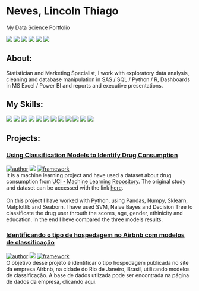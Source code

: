# Neves, Lincoln Thiago <br>
My Data Science Portfolio


[![](https://img.shields.io/badge/LinkedIn-0077B5?style=for-the-badge&logo=linkedin&logoColor=white)](https://www.linkedin.com/in/lincolntneves/?locale=en_US) [![](https://img.shields.io/badge/Twitter-1DA1F2?style=for-the-badge&logo=twitter&logoColor=white)](https://twitter.com/lincoln_neves) [![](https://img.shields.io/badge/WhatsApp-25D366?style=for-the-badge&logo=whatsapp&logoColor=white)](http://api.whatsapp.com/send?phone=5521989853479) [![](https://img.shields.io/badge/Telegram-2CA5E0?style=for-the-badge&logo=telegram&logoColor=white)](https://t.me/ltneves) [![](https://img.shields.io/badge/Gmail-D14836?style=for-the-badge&logo=gmail&logoColor=white)](mailto:lincolnthiago.neves@gmail.com) [![](https://img.shields.io/badge/GitHub-100000?style=for-the-badge&logo=github&logoColor=white)](https://github.com/lincolntneves)
	


## About: 

Statistician and Marketing Specialist, I work with exploratory data analysis, cleaning and database manipulation in SAS / SQL / Python / R, Dashboards in MS Excel / Power BI and reports and executive presentations.


## My Skills:
[![](https://img.shields.io/badge/Language-Python-yellow)](https://www.python.org/) [![](https://img.shields.io/badge/Language-R-informational)](https://www.r-project.org/) [![](https://img.shields.io/badge/Database-SQL-A0A0A0)]() [![](https://img.shields.io/badge/Framework-JupyterNotebook-CC6600)](https://jupyter.org/) [![](https://img.shields.io/badge/Software-SAS-blue)](https://www.sas.com/pt_br/home.html) [![](https://img.shields.io/badge/Software-SPSS-red)](https://www.ibm.com/br-pt/products/spss-statistics) [![](https://img.shields.io/badge/Framework-Spyder-CC0000)](https://www.spyder-ide.org/) [![](https://img.shields.io/badge/Platform-Anaconda-00CC00)](https://www.anaconda.com/) [![](https://img.shields.io/badge/Framework-RStudio-99CCFF)](https://www.rstudio.com/) [![](https://img.shields.io/badge/Software-Excel-66CC00)]() [![](https://img.shields.io/badge/Platform-PowerBI-CCCC00)](https://powerbi.microsoft.com/pt-br/) [![](https://img.shields.io/badge/Platform-TIBCOSpotfire-blue)](https://www.tibco.com/pt-br/products/tibco-spotfire)


## Projects:

### [Using Classification Models to Identify Drug Consumption](https://bit.ly/2ZJorHl)
[![author](https://img.shields.io/badge/author-lincolnneves-red.svg)](https://www.linkedin.com/in/lincolntneves/?locale=en_US) [![](https://img.shields.io/badge/python-3.7+-blue.svg)](https://www.python.org/downloads/release/python-365/) [![framework](https://img.shields.io/badge/framework-jupyternotebook-orange)](https://jupyter.org/)<br>
It is a machine learning project and have used a dataset about drug consumption from [UCI - Machine Learning Repository](https://archive.ics.uci.edu/ml/index.php). The original study and dataset can be accessed with the link [here](https://archive.ics.uci.edu/ml/datasets/Drug+consumption+%28quantified%29).<br><br>
On this project I have worked with Python, using Pandas, Numpy, Sklearn, Matplotlib and Seaborn. I have used SVM, Naive Bayes and Decision Tree to classificate the drug user throuth the scores, age, gender, ethinicity and education. In the end I heve compared the three models results.


### [Identificando o tipo de hospedagem no Airbnb com modelos de classificação](https://github.com/lincolntneves/Identificando-o-tipo-de-hospedagem-no-Airbnb-com-modelos-de-classifica-o) 
[![author](https://img.shields.io/badge/author-lincolnneves-red.svg)](https://www.linkedin.com/in/lincolntneves/?locale=en_US) [![](https://img.shields.io/badge/python-3.7+-blue.svg)](https://www.python.org/downloads/release/python-365/) [![framework](https://img.shields.io/badge/framework-jupyternotebook-orange)](https://jupyter.org/)<br>
O objetivo desse projeto é identificar o tipo hospedagem publicada no site da empresa Airbnb, na cidade do Rio de Janeiro, Brasil, utilizando modelos de classificação. A base de dados utilzada pode ser encontrada na página de dados da empresa, clicando aqui.


